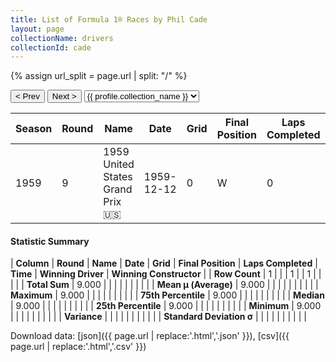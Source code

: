 ```yaml
---
title: List of Formula 1® Races by Phil Cade
layout: page
collectionName: drivers
collectionId: cade
---
```


{% assign url_split = page.url | split: "/" %}
<div id="collection-navigation">
<button onclick="selector.options[selector.selectedIndex-1].value && (window.location = selector.options[selector.selectedIndex-1].value);">&lt; Prev</button>
<button onclick="selector.options[selector.selectedIndex+1].value && (window.location = selector.options[selector.selectedIndex+1].value);">Next &gt;</button>
<select id="selector" onchange="this.options[this.selectedIndex].value && (window.location = this.options[this.selectedIndex].value);">
  {% for collectionId in site.data[page.collectionName].refs %}
    {% if collectionId == page.collectionId %}
      {% assign selected = "selected" %}
    {% else %}
      {% assign selected = "" %}
    {% endif %}
    {% assign profile = site.data[page.collectionName][collectionId].profile %}
    <option value="/f1/{{ page.collectionName }}/{{ collectionId }}/{{ url_split[4] }}" {{ selected }}>{{ profile.collection_name }}</option>
  {% endfor %}
</select>
</div>

| Season | Round | Name | Date | Grid | Final Position | Laps Completed | Time | Winning Driver | Winning Constructor |
|--|--|--|--|--|--|--|--|--|--|
| 1959 | 9 | 1959 United States Grand Prix 🇺🇸 | 1959-12-12 | 0 | W | 0 |   | Bruce McLaren 🇳🇿 | Cooper-Climax 🇬🇧 |

#### Statistic Summary

| **Column** | **Round** | **Name** | **Date** | **Grid** | **Final Position** | **Laps Completed** | **Time** | **Winning Driver** | **Winning Constructor** |
| **Row Count** | 1 |  |  | 1 |  | 1 |  |  |  |
| **Total Sum** | 9.000 |  |  |  |  |  |  |  |  |
| **Mean μ (Average)** | 9.000 |  |  |  |  |  |  |  |  |
| **Maximum** | 9.000 |  |  |  |  |  |  |  |  |
| **75th Percentile** | 9.000 |  |  |  |  |  |  |  |  |
| **Median** | 9.000 |  |  |  |  |  |  |  |  |
| **25th Percentile** | 9.000 |  |  |  |  |  |  |  |  |
| **Minimum** | 9.000 |  |  |  |  |  |  |  |  |
| **Variance** |  |  |  |  |  |  |  |  |  |
| **Standard Deviation σ** |  |  |  |  |  |  |  |  |  |

Download data: [json]({{ page.url | replace:'.html','.json' }}), [csv]({{ page.url | replace:'.html','.csv' }})

